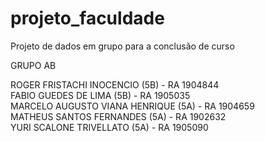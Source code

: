 # projeto_faculdade
Projeto de dados em grupo para a conclusão de curso

GRUPO AB

ROGER FRISTACHI INOCENCIO (5B) - RA 1904844 <br>
FABIO GUEDES DE LIMA (5B) - RA 1905035 <br>
MARCELO AUGUSTO VIANA HENRIQUE (5A) - RA 1904659 <br>
MATHEUS SANTOS FERNANDES (5A) - RA 1902632 <br>
YURI SCALONE TRIVELLATO (5A) - RA 1905090 <br>

